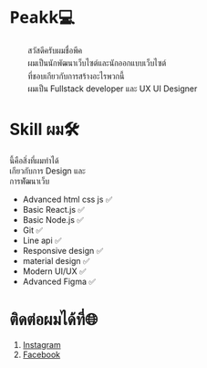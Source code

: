 <!-- 👋  Header & Introduction -->
<div>
  <h1 style="font-family: system-ui;"><strong>Peakk💻</strong></h1>
  <p style="line-height: 1.6; margin-left: 2rem;">
    สวัสดีครับผมชื่อพีค<br>
    ผมเป็นนักพัฒนาเว็บไซต์และนักออกแบบเว็บไซต์<br>
    ที่ชอบเกียวกับการสร้างอะไรพวกนี้ <br>
    ผมเป็น Fullstack developer และ UX UI Designer
  </p>  
</div>

# Skill ผม🛠️

นี้คือสิ่งที่ผมทําได้ \
เกียวกับการ Design และ \
การพััฒนาเว็บ

  - Advanced html css js ✅
  - Basic React.js ✅
  - Basic Node.js ✅
  - Git ✅
  - Line api ✅
  - Responsive design ✅
  - material design ✅
  - Modern UI/UX ✅
  - Advanced Figma ✅

# ติดต่อผมได้ที่🌐

 1. [Instagram](https://www.instagram.com/peakk14/?hl=en)
 2. [Facebook](https://www.facebook.com/Itz.peaki183/)
